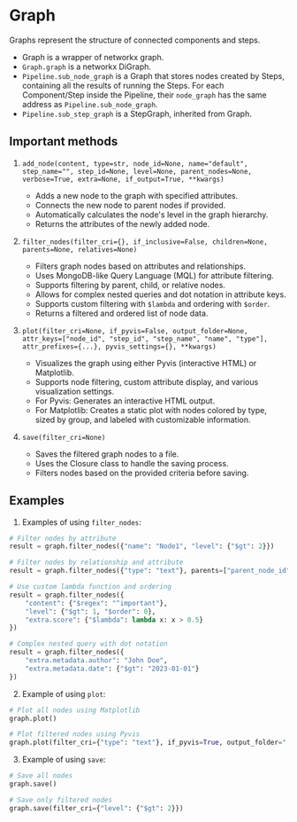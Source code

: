 # Graph

Graphs represent the structure of connected components and steps.
- Graph is a wrapper of networkx graph.
- `Graph.graph` is a networkx DiGraph.
- `Pipeline.sub_node_graph` is a Graph that stores nodes created by Steps, containing all the results of running the Steps. For each Component/Step inside the Pipeline, their `node_graph` has the same address as `Pipeline.sub_node_graph`.
- `Pipeline.sub_step_graph` is a StepGraph, inherited from Graph. 

## Important methods

1. `add_node(content, type=str, node_id=None, name="default", step_name="", step_id=None, level=None, parent_nodes=None, verbose=True, extra=None, if_output=True, **kwargs)`
   - Adds a new node to the graph with specified attributes.
   - Connects the new node to parent nodes if provided.
   - Automatically calculates the node's level in the graph hierarchy.
   - Returns the attributes of the newly added node.

2. `filter_nodes(filter_cri={}, if_inclusive=False, children=None, parents=None, relatives=None)`
   - Filters graph nodes based on attributes and relationships.
   - Uses MongoDB-like Query Language (MQL) for attribute filtering.
   - Supports filtering by parent, child, or relative nodes.
   - Allows for complex nested queries and dot notation in attribute keys.
   - Supports custom filtering with `$lambda` and ordering with `$order`.
   - Returns a filtered and ordered list of node data.

3. `plot(filter_cri=None, if_pyvis=False, output_folder=None, attr_keys=["node_id", "step_id", "step_name", "name", "type"], attr_prefixes={...}, pyvis_settings={}, **kwargs)`
   - Visualizes the graph using either Pyvis (interactive HTML) or Matplotlib.
   - Supports node filtering, custom attribute display, and various visualization settings.
   - For Pyvis: Generates an interactive HTML output.
   - For Matplotlib: Creates a static plot with nodes colored by type, sized by group, and labeled with customizable information.

4. `save(filter_cri=None)`
   - Saves the filtered graph nodes to a file.
   - Uses the Closure class to handle the saving process.
   - Filters nodes based on the provided criteria before saving.


## Examples
1. Examples of using `filter_nodes`:
```python
# Filter nodes by attribute
result = graph.filter_nodes({"name": "Node1", "level": {"$gt": 2}})

# Filter nodes by relationship and attribute
result = graph.filter_nodes({"type": "text"}, parents=["parent_node_id"])

# Use custom lambda function and ordering
result = graph.filter_nodes({
    "content": {"$regex": "^important"},
    "level": {"$gt": 1, "$order": 0},
    "extra.score": {"$lambda": lambda x: x > 0.5}
})

# Complex nested query with dot notation
result = graph.filter_nodes({
    "extra.metadata.author": "John Doe",
    "extra.metadata.date": {"$gt": "2023-01-01"}
})
```

2. Example of using `plot`:
```python
# Plot all nodes using Matplotlib
graph.plot()

# Plot filtered nodes using Pyvis
graph.plot(filter_cri={"type": "text"}, if_pyvis=True, output_folder="./output")
```

3. Example of using `save`:
```python
# Save all nodes
graph.save()

# Save only filtered nodes
graph.save(filter_cri={"level": {"$gt": 2}})
```



